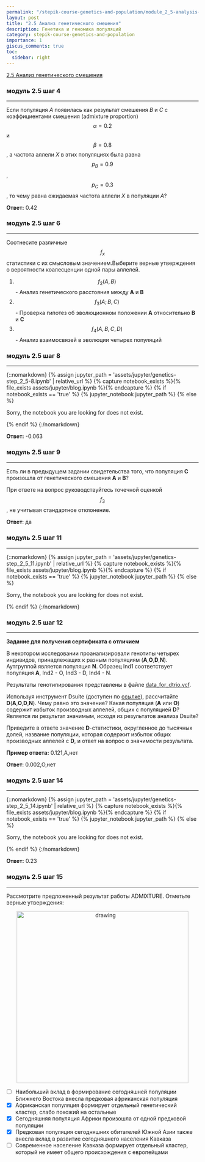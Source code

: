 ```yaml
---
permalink: "/stepik-course-genetics-and-population/module_2_5-analysis-of-genetic-mixing"
layout: post
title: "2.5 Анализ генетического смешения"
description: Генетика и геномика популяций
category: stepik-course-genetics-and-population
importance: 1
giscus_comments: true
toc:
  sidebar: right
---
```


[2.5 Анализ генетического смешения](https://stepik.org/lesson/295219/step/1?unit=276890)

### модуль 2.5 шаг 4

---

Если популяция *A* появилась как результат смешения *B* и *C* с коэффициентами смешения (admixture proportion) $$\alpha  = 0.2$$ и $$\beta = 0.8$$, а частота аллели *X* в этих популяциях была равна $$p_B=0.9$$, $$p_C=0.3$$, то чему равна ожидаемая частота аллели *X* в популяции *A*?

**Ответ:** 0.42


### модуль 2.5 шаг 6

---

Соотнесите различные $$f_x$$ статистики с их смысловым значением.Выберите верные утверждения о вероятности коалесценции одной пары аллелей.

1. $$f_2(A,B)$$ - Анализ генетического расстояния между **A** и **B**
2. $$f_3(A;B,C)$$ - Проверка гипотез об эволюционном положении **A** относительно **B** и **C**
3. $$f_4(A,B,C,D)$$ - Анализ взаимосвязей в эволюции четырех популяций


### модуль 2.5 шаг 8

---

{::nomarkdown}
{% assign jupyter_path = 'assets/jupyter/genetics-step_2_5-8.ipynb' | relative_url %}
{% capture notebook_exists %}{% file_exists assets/jupyter/blog.ipynb %}{% endcapture %}
{% if notebook_exists == 'true' %}
{% jupyter_notebook jupyter_path %}
{% else %}
  <p>Sorry, the notebook you are looking for does not exist.</p>
{% endif %}
{:/nomarkdown}

**Ответ:** -0.063


### модуль 2.5 шаг 9

---

Есть ли в предыдущем задании свидетельства того, что популяция **C** произошла от генетического смешения **A** и **B**?

При ответе на вопрос руководствуйтесь точечной оценкой $$f_3$$, не учитывая стандартное отклонение.


**Ответ**: да


### модуль 2.5 шаг 11

---

{::nomarkdown}
{% assign jupyter_path = 'assets/jupyter/genetics-step_2_5_11.ipynb' | relative_url %}
{% capture notebook_exists %}{% file_exists assets/jupyter/blog.ipynb %}{% endcapture %}
{% if notebook_exists == 'true' %}
{% jupyter_notebook jupyter_path %}
{% else %}
  <p>Sorry, the notebook you are looking for does not exist.</p>
{% endif %}
{:/nomarkdown}


### модуль 2.5 шаг 12

---

**Задание для получения сертификата с отличием**

В некотором исследовании проанализировали генотипы четырех индивидов, принадлежащих к разным популяциям (**A**,**O**,**D**,**N**). Аутгруппой является популяция **N**. Образец Ind1 соответствует популяция **A**, Ind2 - O, Ind3 - D, Ind4 - N.

Результаты генотипирования представлены в файле [data_for_dtrio.vcf](https://drive.google.com/open?id=1s_NJpopkBSUPjoF0s9MwtG17QCeW6ArP).

Используя инструмент Dsuite (доступен по [ссылке](https://github.com/millanek/Dsuite)), рассчитайте **D**(**A**,**O**,**D**,**N**). Чему равно это значение? Какая популяция (**A** или **O**) содержит избыток производных аллелей, общих с популяцией **D**? Является ли результат значимым, исходя из результатов анализа Dsuite?

Приведите в ответе значение **D**-статистики, округленное до тысячных долей, название популяции, которая содержит избыток общих производных аллелей с **D**, и ответ на вопрос о значимости результата.

**Пример ответа:** 0.121,A,нет

**Ответ**:
0.002,O,нет


### модуль 2.5 шаг 14

---

{::nomarkdown}
{% assign jupyter_path = 'assets/jupyter/genetics-step_2_5_14.ipynb' | relative_url %}
{% capture notebook_exists %}{% file_exists assets/jupyter/blog.ipynb %}{% endcapture %}
{% if notebook_exists == 'true' %}
{% jupyter_notebook jupyter_path %}
{% else %}
  <p>Sorry, the notebook you are looking for does not exist.</p>
{% endif %}
{:/nomarkdown}

**Ответ:** 0.23


### модуль 2.5 шаг 15

---

Рассмотрите предложенный результат работы ADMIXTURE. Отметьте верные утверждения:
<div style="text-align: center; margin-left:0;margin-right: 0;">
<img src="https://ucarecdn.com/f994c7f1-c626-4398-a356-eb728a2419ee/" alt="drawing" style="width:450px;"/>
</div>

* [ ] Наибольший вклад в формирование сегодняшней популяции Ближнего Востока внесла предковая африканская популяция
* [X] Африканская популяция формирует отдельный генетический кластер, слабо похожий на остальные
* [X] Сегодняшняя популяция Африки произошла от одной предковой популяции
* [X] Предковая популяция сегодняшних обитателей Южной Азии также внесла вклад в развитие сегодняшнего населения Кавказа
* [ ] Современное население Кавказа формирует отдельный кластер, который не имеет общего происхождения с европейцами
